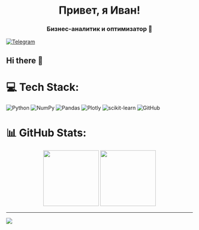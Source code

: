 <div id="header" align="center" >
  <h1> Привет, я Иван! </h1>
<h3> Бизнес-аналитик и оптимизатор 👋</h3>
</div>

<a href="telegram-url">
  <img src="https://t.me/@ivan0208" alt="Telegram"/>
</a>

## Hi there 👋

# 💻 Tech Stack:
![Python](https://img.shields.io/badge/python-3670A0?style=for-the-badge&logo=python&logoColor=ffdd54) ![NumPy](https://img.shields.io/badge/numpy-%23013243.svg?style=for-the-badge&logo=numpy&logoColor=white) ![Pandas](https://img.shields.io/badge/pandas-%23150458.svg?style=for-the-badge&logo=pandas&logoColor=white) ![Plotly](https://img.shields.io/badge/Plotly-%233F4F75.svg?style=for-the-badge&logo=plotly&logoColor=white) ![scikit-learn](https://img.shields.io/badge/scikit--learn-%23F7931E.svg?style=for-the-badge&logo=scikit-learn&logoColor=white) ![GitHub](https://img.shields.io/badge/github-%23121011.svg?style=for-the-badge&logo=github&logoColor=white)

<!--
**Ivan0208/Ivan0208** is a ✨ _special_ ✨ repository because its `README.md` (this file) appears on your GitHub profile.

Here are some ideas to get you started:

- 🔭 I’m currently working on ...
- 🌱 I’m currently learning ...
- 👯 I’m looking to collaborate on ...
- 🤔 I’m looking for help with ...
- 💬 Ask me about ...
- 📫 How to reach me: ...
- 😄 Pronouns: ...
- ⚡ Fun fact: ...
-->


# 📊 GitHub Stats:
<p align='center'>
   <a href="https://github-readme-stats.vercel.app/api?username=Ivan0208&theme=dark&hide_border=false&include_all_commits=false&count_private=false)">
       <img height=150 src="https://github-readme-stats.vercel.app/api?username=Ivan0208&show_icons=true&count_private=true"/></a>
   <a href="https://github.com/Ivan0208/github-readme-stats">
       <img height=150 src="https://github-readme-stats.vercel.app/api/top-langs/?username=Ivan0208&theme=dark&hide_border=false&include_all_commits=false&count_private=false&layout=compact"/></a>
</p>

---
[![](https://visitcount.itsvg.in/api?id=Ivan0208&icon=0&color=0)](https://visitcount.itsvg.in)
